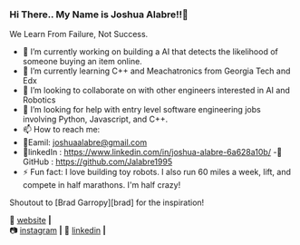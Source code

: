 ### Hi There.. My Name is Joshua Alabre!!👋


We Learn From Failure, Not Success.

- 🔭 I’m currently working on building a AI that detects the likelihood of someone buying an item online.
- 🌱 I’m currently learning C++ and Meachatronics from Georgia Tech and Edx
- 👯 I’m looking to collaborate on with other engineers interested in AI and Robotics
- 🤔 I’m looking for help with entry level software engineering jobs involving Python, Javascript, and C++.
- 📫 How to reach me: 
- 💖Eamil: joshuaalabre@gmail.com
- 💖linkedIn : https://www.linkedin.com/in/joshua-alabre-6a628a10b/
-💖GitHub : https://github.com/Jalabre1995
- ⚡ Fun fact: I love building toy robots. I also run 60 miles a week, lift, and compete in half marathons. I'm half crazy!

Shoutout to [Brad Garropy][brad] for the inspiration!


🏡 [website][website] **|**  
📷 [instagram][instagram] **|** 
👔 [linkedin][linkedin] **|**

[website]: https://http://jalabre.pythonanywhere.com/.com
[instagram]: https://www.instagram.com/joshuaalabre/
[linkedin]: https://www.linkedin.com/in/joshua-alabre-6a628a10b/

